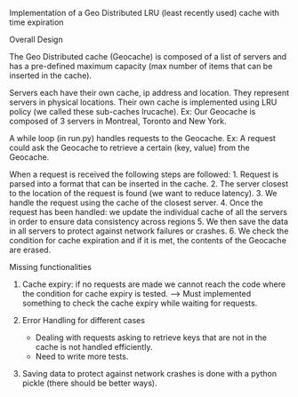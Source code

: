 Implementation of a Geo Distributed LRU (least recently used) cache with time expiration 

Overall Design

The Geo Distributed cache (Geocache) is composed of a list of servers and has a pre-defined maximum capacity (max number of items that can be inserted in the cache).

Servers each have their own cache, ip address and location. They represent servers in physical locations. 
Their own cache is implemented using LRU policy (we called these sub-caches lrucache).
Ex: Our Geocache is composed of 3 servers in Montreal, Toronto and New York. 


A while loop (in run.py) handles requests to the Geocache.
Ex: A request could ask the Geocache to retrieve a certain (key, value) from the Geocache.

When a request is received the following steps are followed:
	1. Request is parsed into a format that can be inserted in the cache.
	2. The server closest to the location of the request is found (we want to reduce latency).
	3. We handle the request using the cache of the closest server.
	4. Once the request has been handled: we update the individual cache of all the servers in order to ensure data consistency across 		regions
	5. We then save the data in all servers to protect against network failures or crashes. 
	6. We check the condition for cache expiration and if it is met, the contents of the Geocache are erased.


Missing functionalities

1. Cache expiry: if no requests are made we cannot reach the code where the condition for cache expiry is tested.
	—> Must implemented something to check the cache expiry while waiting for requests.	
	
2. Error Handling for different cases
	- Dealing with requests asking to retrieve keys that are not in the cache is not handled efficiently.
	- Need to write more tests.

3. Saving data to protect against network crashes is done with a python pickle (there should be better ways). 
